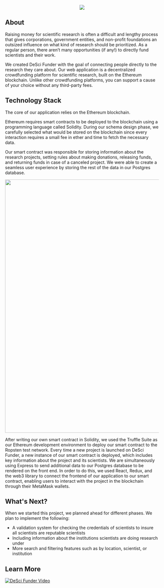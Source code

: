 <p align="center"><img src="https://user-images.githubusercontent.com/94179519/161602751-d9fb1d52-15e8-4ae7-919e-bf46f2b18074.png"/></p>


## About
Raising money for scientific research is often a difficult and lengthy process that gives corporations, government entities, and non-profit foundations an outsized influence on what kind of research should be prioritized. As a regular person, there aren’t many opportunities (if any!) to directly fund scientists and their work. 

We created DeSci Funder with the goal of connecting people directly to the research they care about. Our web application is a decentralized crowdfunding platform for scientific research, built on the Ethereum blockchain. Unlike other crowdfunding platforms, you can support a cause of your choice without any third-party fees. 

## Technology Stack
The core of our application relies on the Ethereum blockchain.

Ethereum requires smart contracts to be deployed to the blockchain using a programming language called Solidity.
During our schema design phase, we carefully selected what would be stored on the blockchain since every interaction requires a small fee in ether and time to fetch the necessary data.

Our smart contract was responsible for storing information about the research projects, setting rules about making donations,
releasing funds, and returning funds in case of a canceled project.
We were able to create a seamless user experience by storing the rest of the data in our Postgres database. 

<p align="center"><img width="831" src="https://user-images.githubusercontent.com/94179519/161603784-5ca1a0ef-fb90-45f4-aba6-d6c5f5523205.png"/></p>


After writing our own smart contract in Solidity, we used the Truffle Suite as our Ethereum development environment
to deploy our smart contract to the Ropsten test network. Every time a new project is launched on DeSci Funder,
a new instance of our smart contract is deployed, which includes key information about the project and its scientists. 
We are simultaneously using Express to send additional data to our Postgres database to be rendered on the front end.
In order to do this, we used React, Redux, and the web3 library to connect the frontend of our application to our smart contract, enabling users to interact with the project in the blockchain through their MetaMask wallets. 

## What's Next?

When we started this project, we planned ahead for different phases.
We plan to implement the following: 
- A validation system for checking the credentials of scientists to insure all scientists are reputable scientists
- Including information about the institutions scientists are doing research under
- More search and filtering features such as by location, scientist, or institution

## Learn More
[![DeSci Funder Video](https://img.youtube.com/vi/GcnnxkMhzzg/0.jpg)](https://www.youtube.com/watch?v=YGcnnxkMhzzg)

        


